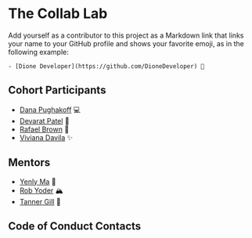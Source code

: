 # The Collab Lab

Add yourself as a contributor to this project as a Markdown link that links your name to your GitHub profile and shows your favorite emoji, as in the following example:

    - [Dione Developer](https://github.com/DioneDeveloper) 💅

## Cohort Participants

- [Dana Pughakoff](https://github.com/danainjax) 💻
- [Devarat Patel](https://github.com/devaratpatel) 🚀
- [Rafael Brown](https://github.com/sanrafa) 🌚
- [Viviana Davila](https://github.com/vividavila98) ✨

## Mentors

- [Yenly Ma](https://github.com/yenly) 🍄
- [Rob Yoder](https://github.com/robyoder) 🏔
- [Tanner Gill](https://github.com/tannaurus) 🚀

## Code of Conduct Contacts

